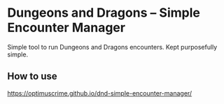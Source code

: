 # Dungeons and Dragons &ndash; Simple Encounter Manager

Simple tool to run Dungeons and Dragons encounters. Kept purposefully simple.

## How to use

https://optimuscrime.github.io/dnd-simple-encounter-manager/
